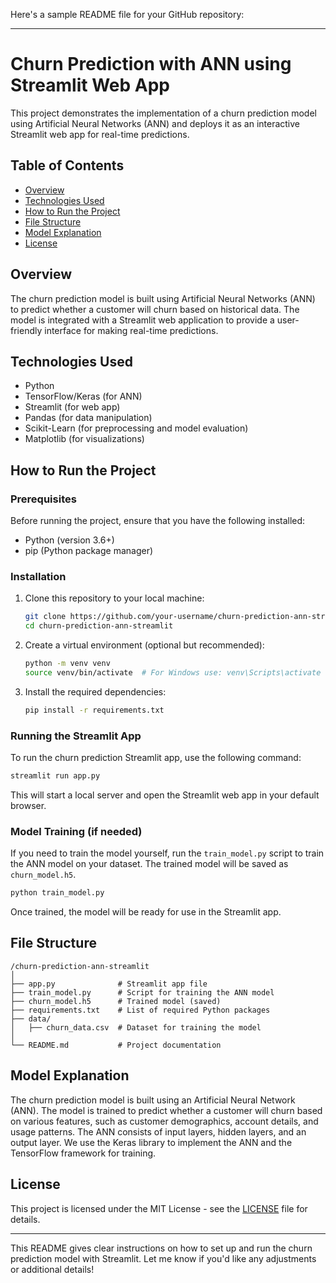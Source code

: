 Here's a sample README file for your GitHub repository:

---

# Churn Prediction with ANN using Streamlit Web App

This project demonstrates the implementation of a churn prediction model using Artificial Neural Networks (ANN) and deploys it as an interactive Streamlit web app for real-time predictions.

## Table of Contents
- [Overview](#overview)
- [Technologies Used](#technologies-used)
- [How to Run the Project](#how-to-run-the-project)
- [File Structure](#file-structure)
- [Model Explanation](#model-explanation)
- [License](#license)

## Overview
The churn prediction model is built using Artificial Neural Networks (ANN) to predict whether a customer will churn based on historical data. The model is integrated with a Streamlit web application to provide a user-friendly interface for making real-time predictions.

## Technologies Used
- Python
- TensorFlow/Keras (for ANN)
- Streamlit (for web app)
- Pandas (for data manipulation)
- Scikit-Learn (for preprocessing and model evaluation)
- Matplotlib (for visualizations)

## How to Run the Project

### Prerequisites
Before running the project, ensure that you have the following installed:
- Python (version 3.6+)
- pip (Python package manager)

### Installation
1. Clone this repository to your local machine:
    ```bash
    git clone https://github.com/your-username/churn-prediction-ann-streamlit.git
    cd churn-prediction-ann-streamlit
    ```

2. Create a virtual environment (optional but recommended):
    ```bash
    python -m venv venv
    source venv/bin/activate  # For Windows use: venv\Scripts\activate
    ```

3. Install the required dependencies:
    ```bash
    pip install -r requirements.txt
    ```

### Running the Streamlit App
To run the churn prediction Streamlit app, use the following command:
```bash
streamlit run app.py
```

This will start a local server and open the Streamlit web app in your default browser.

### Model Training (if needed)
If you need to train the model yourself, run the `train_model.py` script to train the ANN model on your dataset. The trained model will be saved as `churn_model.h5`.

```bash
python train_model.py
```

Once trained, the model will be ready for use in the Streamlit app.

## File Structure

```
/churn-prediction-ann-streamlit
│
├── app.py              # Streamlit app file
├── train_model.py      # Script for training the ANN model
├── churn_model.h5      # Trained model (saved)
├── requirements.txt    # List of required Python packages
├── data/
│   ├── churn_data.csv  # Dataset for training the model
│
└── README.md           # Project documentation
```

## Model Explanation
The churn prediction model is built using an Artificial Neural Network (ANN). The model is trained to predict whether a customer will churn based on various features, such as customer demographics, account details, and usage patterns. The ANN consists of input layers, hidden layers, and an output layer. We use the Keras library to implement the ANN and the TensorFlow framework for training.

## License
This project is licensed under the MIT License - see the [LICENSE](LICENSE) file for details.

---

This README gives clear instructions on how to set up and run the churn prediction model with Streamlit. Let me know if you'd like any adjustments or additional details!